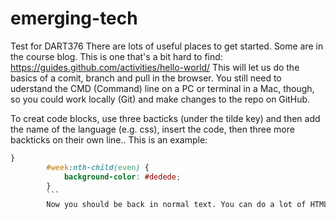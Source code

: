 # emerging-tech
Test for DART376
There are lots of useful places to get started. Some are in the course blog. This is one that's a bit hard to find:
https://guides.github.com/activities/hello-world/
This will let us do the basics of a comit, branch and pull in the browser. You still need to uderstand the CMD (Command) line on a PC or terminal in a Mac, though, so you could work locally (Git) and make changes to the repo on GitHub.

To creat code blocks, use three bacticks (under the tilde key) and then add the name of the language (e.g. css), insert the code, then three more backticks on their own line.. This is an example:
```css
}
		#week:nth-child(even) {
			background-color: #dedede;
		}
		```
		Now you should be back in normal text. You can do a lot of HTML things in Markdown (.md) files with simiolar syntax, but for most of them I'd just use HTML, e.g. to make these words <strong>bold</strong>
